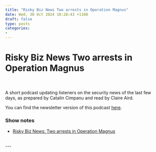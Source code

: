 ```yaml
---
title: "Risky Biz News Two arrests in Operation Magnus"
date: Wed, 30 Oct 2024 10:28:43 +1100
draft: false
type: posts
categories: 
- 
---
```

# Risky Biz News Two arrests in Operation Magnus

<br/>

<br/>
A short podcast updating listeners on the security news of the last few days, as prepared by Catalin Cimpanu and read by Claire Aird.

You can find the newsletter version of this podcast [here](https://news.risky.biz).

### Show notes

-   [Risky Biz News: Two arrests in Operation Magnus](https://news.risky.biz/risky-biz-news-two-arrests-in-operation-magnus/)

<br/>
---
